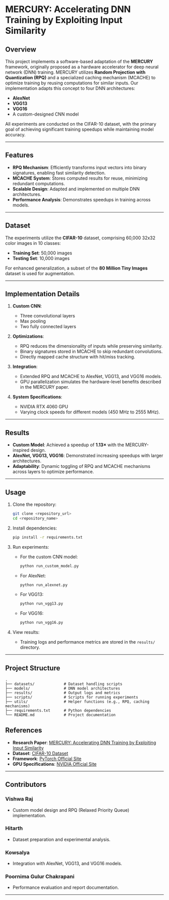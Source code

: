 # MERCURY: Accelerating DNN Training by Exploiting Input Similarity

## Overview

This project implements a software-based adaptation of the **MERCURY** framework, originally proposed as a hardware accelerator for deep neural network (DNN) training. MERCURY utilizes **Random Projection with Quantization (RPQ)** and a specialized caching mechanism (MCACHE) to optimize training by reusing computations for similar inputs. Our implementation adapts this concept to four DNN architectures:

- **AlexNet**
- **VGG13**
- **VGG16**
- A custom-designed CNN model

All experiments are conducted on the CIFAR-10 dataset, with the primary goal of achieving significant training speedups while maintaining model accuracy.

---

## Features

- **RPQ Mechanism**: Efficiently transforms input vectors into binary signatures, enabling fast similarity detection.
- **MCACHE System**: Stores computed results for reuse, minimizing redundant computations.
- **Scalable Design**: Adapted and implemented on multiple DNN architectures.
- **Performance Analysis**: Demonstrates speedups in training across models.

---

## Dataset

The experiments utilize the **CIFAR-10** dataset, comprising 60,000 32x32 color images in 10 classes:
- **Training Set**: 50,000 images
- **Testing Set**: 10,000 images

For enhanced generalization, a subset of the **80 Million Tiny Images** dataset is used for augmentation.

---

## Implementation Details

1. **Custom CNN**:
    - Three convolutional layers
    - Max pooling
    - Two fully connected layers

2. **Optimizations**:
    - RPQ reduces the dimensionality of inputs while preserving similarity.
    - Binary signatures stored in MCACHE to skip redundant convolutions.
    - Directly mapped cache structure with hit/miss tracking.

3. **Integration**:
    - Extended RPQ and MCACHE to AlexNet, VGG13, and VGG16 models.
    - GPU parallelization simulates the hardware-level benefits described in the MERCURY paper.

4. **System Specifications**:
    - NVIDIA RTX 4060 GPU
    - Varying clock speeds for different models (450 MHz to 2555 MHz).

---

## Results

- **Custom Model**: Achieved a speedup of **1.13×** with the MERCURY-inspired design.
- **AlexNet, VGG13, VGG16**: Demonstrated increasing speedups with larger architectures.
- **Adaptability**: Dynamic toggling of RPQ and MCACHE mechanisms across layers to optimize performance.

---

## Usage

1. Clone the repository:
    ```bash
    git clone <repository_url>
    cd <repository_name>
    ```

2. Install dependencies:
    ```bash
    pip install -r requirements.txt
    ```

3. Run experiments:
    - For the custom CNN model:
        ```bash
        python run_custom_model.py
        ```
    - For AlexNet:
        ```bash
        python run_alexnet.py
        ```
    - For VGG13:
        ```bash
        python run_vgg13.py
        ```
    - For VGG16:
        ```bash
        python run_vgg16.py
        ```

4. View results:
    - Training logs and performance metrics are stored in the `results/` directory.

---

## Project Structure

```plaintext
.
├── datasets/             # Dataset handling scripts
├── models/               # DNN model architectures
├── results/              # Output logs and metrics
├── scripts/              # Scripts for running experiments
├── utils/                # Helper functions (e.g., RPQ, caching mechanisms)
├── requirements.txt      # Python dependencies
└── README.md             # Project documentation
```
## References

- **Research Paper**: [MERCURY: Accelerating DNN Training by Exploiting Input Similarity](https://doi.org/your-paper-doi)
- **Dataset**: [CIFAR-10 Dataset](https://www.cs.toronto.edu/~kriz/cifar.html)
- **Framework**: [PyTorch Official Site](https://pytorch.org/)
- **GPU Specifications**: [NVIDIA Official Site](https://www.nvidia.com/)

---

## Contributors

### **Vishwa Raj**
- Custom model design and RPQ (Relaxed Priority Queue) implementation.

### **Hitarth**
- Dataset preparation and experimental analysis.

### **Kowsalya**
- Integration with AlexNet, VGG13, and VGG16 models.

### **Poornima Gulur Chakrapani**
- Performance evaluation and report documentation.

---
